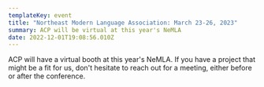 ```yaml
---
templateKey: event
title: "Northeast Modern Language Association: March 23-26, 2023"
summary: ACP will be virtual at this year's NeMLA
date: 2022-12-01T19:08:56.010Z
---
```

ACP will have a virtual booth at this year's NeMLA. If you have a project that might be a fit for us, don't hesitate to reach out for a meeting, either before or after the conference.